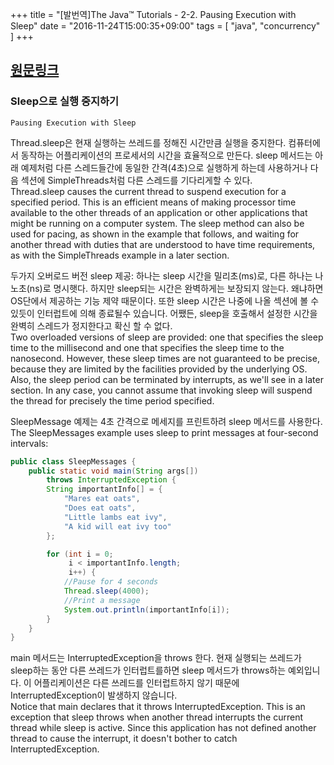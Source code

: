 +++
title = "[발번역]The Java™ Tutorials - 2-2. Pausing Execution with Sleep"
date = "2016-11-24T15:00:35+09:00"
tags = [ "java", "concurrency" ]
+++

## [원문링크](http://docs.oracle.com/javase/tutorial/essential/concurrency/sleep.html)

### Sleep으로 실행 중지하기
`Pausing Execution with Sleep`

 Thread.sleep은 현재 실행하는 쓰레드를 정해진 시간만큼 실행을 중지한다. 컴퓨터에서 동작하는 어플리케이션의 프로세서의 시간을 효율적으로 만든다. sleep 메서드는 아래 예제처럼 다른 스레드들간에 동일한 간격(4초)으로 실행하게 하는데 사용하거나 다음 섹션에 SimpleThreads처럼 다른 스레드를 기다리게할 수 있다. <br>
Thread.sleep causes the current thread to suspend execution for a specified period. This is an efficient means of making processor time available to the other threads of an application or other applications that might be running on a computer system. The sleep method can also be used for pacing, as shown in the example that follows, and waiting for another thread with duties that are understood to have time requirements, as with the SimpleThreads example in a later section.


두가지 오버로드 버전 sleep 제공: 하나는 sleep 시간을 밀리초(ms)로, 다른 하나는 나노초(ns)로 명시햇다. 하지만 sleep되는 시간은 완벽하게는 보장되지 않는다. 왜냐하면 OS단에서 제공하는 기능 제약 때문이다. 또한 sleep 시간은 나중에 나올 섹션에 볼 수 있듯이 인터럽트에 의해 종료될수 있습니다.  어쨌든, sleep을 호출해서 설정한 시간을 완벽히 스레드가 정지한다고 확신 할 수 없다.<br>
Two overloaded versions of sleep are provided: one that specifies the sleep time to the millisecond and one that specifies the sleep time to the nanosecond. However, these sleep times are not guaranteed to be precise, because they are limited by the facilities provided by the underlying OS. Also, the sleep period can be terminated by interrupts, as we'll see in a later section. In any case, you cannot assume that invoking sleep will suspend the thread for precisely the time period specified.

SleepMessage 예제는 4초 간격으로 메세지를 프린트하려 sleep 메서드를 사용한다. <br>
The SleepMessages example uses sleep to print messages at four-second intervals:

```java
public class SleepMessages {
    public static void main(String args[])
        throws InterruptedException {
        String importantInfo[] = {
            "Mares eat oats",
            "Does eat oats",
            "Little lambs eat ivy",
            "A kid will eat ivy too"
        };

        for (int i = 0;
             i < importantInfo.length;
             i++) {
            //Pause for 4 seconds
            Thread.sleep(4000);
            //Print a message
            System.out.println(importantInfo[i]);
        }
    }
}
```

main 메서드는  InterruptedException을 throws 한다. 현재 실행되는 쓰레드가 sleep하는 동안 다른 쓰레드가 인터럽트를하면 sleep 메서드가 throws하는 예외입니다. 이 어플리케이션은 다른 쓰레드를 인터럽트하지 않기 때문에  InterruptedException이 발생하지 않습니다.
<br>
Notice that main declares that it throws InterruptedException. This is an exception that sleep throws when another thread interrupts the current thread while sleep is active. Since this application has not defined another thread to cause the interrupt, it doesn't bother to catch InterruptedException.


